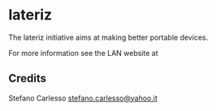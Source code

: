 lateriz
=======

The lateriz initiative aims at making better portable devices.

For more information see the LAN website at
[](http://192.168.0.200/~ste/lateriz/website/)





Credits
-------

Stefano Carlesso <stefano.carlesso@yahoo.it>
